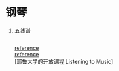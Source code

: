 # 钢琴

1. 五线谱

	```
	```

	[reference](https://www.jianshu.com/p/2f15635ff755)  
	[reference](http://www.piano-play-it.com/)  
	[耶鲁大学的开放课程 Listening to Music]